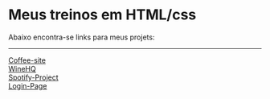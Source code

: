 
 <h1>Meus treinos em HTML/css</h1>
 <p>Abaixo encontra-se links para meus projets:</p>
<hr>
<a href="https://archgabs.github.io/html-exercises/coffee-site/index.html">Coffee-site</a>
<br>
<a href="https://archgabs.github.io/html-exercises/wine-hq-site/">WineHQ</a>
<br>
<a href="https://archgabs.github.io/html-exercises/spotify-project/index.html">Spotify-Project</a>
<br>
<a href="https://archgabs.github.io/html-exercises/login-page/index.html">Login-Page</a>

